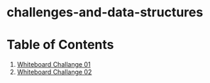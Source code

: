 # challenges-and-data-structures

# Table of Contents
1. [Whiteboard Challange 01](https://github.com/ahmadalnaimat/challenges-and-data-structures/blob/cc-01/whiteboard-challenges/cc-01.md)
1. [Whiteboard Challange 02](https://github.com/ahmadalnaimat/challenges-and-data-structures/blob/cc-01/whiteboard-challenges/cc-01.md)

